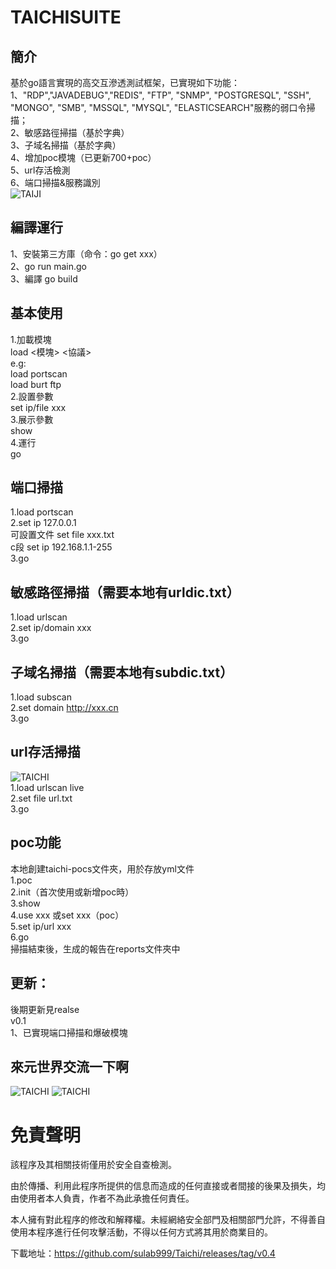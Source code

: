 # TAICHISUITE
## 簡介
基於go語言實現的高交互滲透測試框架，已實現如下功能：  
1、"RDP","JAVADEBUG","REDIS", "FTP", "SNMP", "POSTGRESQL", "SSH", "MONGO", "SMB", "MSSQL", "MYSQL", "ELASTICSEARCH"服務的弱口令掃描；  
2、敏感路徑掃描（基於字典）  
3、子域名掃描（基於字典）    
4、增加poc模塊（已更新700+poc）  
5、url存活檢測  
6、端口掃描&服務識別  
![TAIJI](https://github.com/sulab999/Taichi/raw/main/demo.png "demo")
## 編譯運行
1、安裝第三方庫（命令：go get xxx）  
2、go run main.go  
3、編譯
go build  

## 基本使用
1.加載模塊  
load <模塊> <協議>  
e.g:  
load portscan  
load burt ftp  
2.設置參數  
set ip/file  xxx  
3.展示參數  
show  
4.運行  
go  

## 端口掃描  
1.load portscan  
2.set ip 127.0.0.1  
可設置文件 set file xxx.txt  
c段 set ip 192.168.1.1-255  
3.go  

## 敏感路徑掃描（需要本地有urldic.txt）  
1.load urlscan  
2.set ip/domain xxx  
3.go

## 子域名掃描（需要本地有subdic.txt）  
1.load subscan  
2.set domain http://xxx.cn  
3.go  

## url存活掃描  
![TAICHI](https://github.com/sulab999/Taichi/blob/main/test/livescan.png)  
1.load urlscan live   
2.set file url.txt  
3.go 

## poc功能  
本地創建taichi-pocs文件夾，用於存放yml文件  
1.poc  
2.init（首次使用或新增poc時）  
3.show  
4.use xxx 或set xxx（poc）  
5.set ip/url xxx  
6.go  
掃描結束後，生成的報告在reports文件夾中  

## 更新：
後期更新見realse  
v0.1  
1、已實現端口掃描和爆破模塊
## 來元世界交流一下啊
![TAICHI](https://github.com/sulab999/Taichi/blob/main/nworld.jpg)
![TAICHI](https://github.com/sulab999/Taichi/blob/main/webchat.png)

# 免責聲明
該程序及其相關技術僅用於安全自查檢測。

由於傳播、利用此程序所提供的信息而造成的任何直接或者間接的後果及損失，均由使用者本人負責，作者不為此承擔任何責任。

本人擁有對此程序的修改和解釋權。未經網絡安全部門及相關部門允許，不得善自使用本程序進行任何攻擊活動，不得以任何方式將其用於商業目的。

下載地址：https://github.com/sulab999/Taichi/releases/tag/v0.4
